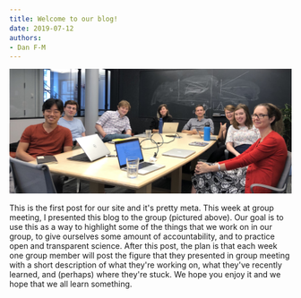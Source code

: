```yaml
---
title: Welcome to our blog!
date: 2019-07-12
authors:
- Dan F-M
---
```


![img](/fig/2019-07-12.jpg)

This is the first post for our site and it's pretty meta.
This week at group meeting, I presented this blog to the group (pictured above).
Our goal is to use this as a way to highlight some of the things that we work on in our group, to give ourselves some amount of accountability, and to practice open and transparent science.
After this post, the plan is that each week one group member will post the figure that they presented in group meeting with a short description of what they're working on, what they've recently learned, and (perhaps) where they're stuck.
We hope you enjoy it and we hope that we all learn something.

